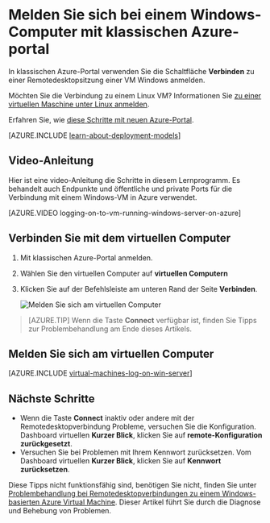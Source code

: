 <properties
    pageTitle="Melden einer klassischen Azure VM | Microsoft Azure"
    description="Verwenden des klassischen Azure-Portals Anmelden bei einem Windows-Computer mit dem klassischen Bereitstellungsmodell erstellt."
    services="virtual-machines-windows"
    documentationCenter=""
    authors="cynthn"
    manager="timlt"
    editor="tysonn"
    tags="azure-service-management"/>

<tags
    ms.service="virtual-machines-windows"
    ms.workload="infrastructure-services"
    ms.tgt_pltfrm="vm-windows"
    ms.devlang="na"
    ms.topic="article"
    ms.date="07/28/2016"
    ms.author="cynthn"/>


# <a name="log-on-to-a-windows-virtual-machine-using-the-azure-classic-portal"></a>Melden Sie sich bei einem Windows-Computer mit klassischen Azure-portal

In klassischen Azure-Portal verwenden Sie die Schaltfläche **Verbinden** zu einer Remotedesktopsitzung einer VM Windows anmelden.

Möchten Sie die Verbindung zu einem Linux VM? Informationen Sie [zu einer virtuellen Maschine unter Linux anmelden](virtual-machines-linux-mac-create-ssh-keys.md).

Erfahren Sie, wie [diese Schritte mit neuen Azure-Portal](virtual-machines-windows-connect-logon.md).

[AZURE.INCLUDE [learn-about-deployment-models](../../includes/learn-about-deployment-models-classic-include.md)] 

## <a name="video-walkthrough"></a>Video-Anleitung

Hier ist eine video-Anleitung die Schritte in diesem Lernprogramm. Es behandelt auch Endpunkte und öffentliche und private Ports für die Verbindung mit einem Windows-VM in Azure verwendet.

[AZURE.VIDEO logging-on-to-vm-running-windows-server-on-azure]


## <a name="connect-to-the-virtual-machine"></a>Verbinden Sie mit dem virtuellen Computer

1. Mit klassischen Azure-Portal anmelden.

2. Wählen Sie den virtuellen Computer auf **virtuellen Computern**

3. Klicken Sie auf der Befehlsleiste am unteren Rand der Seite **Verbinden**.

    ![Melden Sie sich am virtuellen Computer](./media/virtual-machines-windows-classic-connect-logon/connectwindows.png)
    
> [AZURE.TIP] Wenn die Taste **Connect** verfügbar ist, finden Sie Tipps zur Problembehandlung am Ende dieses Artikels.

## <a name="log-on-to-the-virtual-machine"></a>Melden Sie sich am virtuellen Computer

[AZURE.INCLUDE [virtual-machines-log-on-win-server](../../includes/virtual-machines-log-on-win-server.md)]

## <a name="next-steps"></a>Nächste Schritte

-   Wenn die Taste **Connect** inaktiv oder andere mit der Remotedesktopverbindung Probleme, versuchen Sie die Konfiguration. Dashboard virtuellen **Kurzer Blick**, klicken Sie auf **remote-Konfiguration zurückgesetzt**.
-   Versuchen Sie bei Problemen mit Ihrem Kennwort zurücksetzen. Vom Dashboard virtuellen **Kurzer Blick**, klicken Sie auf **Kennwort zurücksetzen**.

Diese Tipps nicht funktionsfähig sind, benötigen Sie nicht, finden Sie unter [Problembehandlung bei Remotedesktopverbindungen zu einem Windows-basierten Azure Virtual Machine](virtual-machines-windows-troubleshoot-rdp-connection.md). Dieser Artikel führt Sie durch die Diagnose und Behebung von Problemen.


